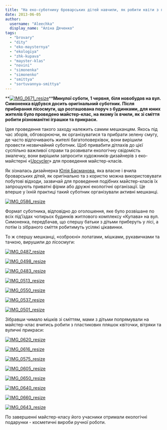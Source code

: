 ```yaml
---
title: "На еко-суботнику броварських дітей навчили, як робити квіти з пластикових пляшок"
date: 2013-06-05
author: 
  username: "Aleechka"
  display_name: "Аліна Дяченко"
tags: 
  - "brovary"
  - "dity"
  - "eko-maysternya"
  - "ekologiya"
  - "zhk-kupava"
  - "mayster-klas"
  - "novini"
  - "simonenka"
  - "simonenko"
  - "smittya"
  - "sortuvannya-smittya"
---
```


**[![IMG_0671_resize](https://mpz.brovary.org/wp-content/uploads/2013/06/IMG_0671_resize.jpg)](https://mpz.brovary.org/wp-content/uploads/2013/06/IMG_0671_resize.jpg)****Минулої суботи, 1 червня, біля новобудов на вул. Симоненка відбувся досить оригінальний суботник. Після прибирання лісосмуги, що розташована поруч з будинками, для юних жителів було проведено майстер-клас, на якому їх вчили, як зі сміття робити різноманітні іграшки та прикраси.**

Ідея проведення такого заходу належить самим мешканцям. Якось під час зборів, обговорюючи, як організуватися та прибрати зелену смугу, де часто відпочивають жителі багатоповерхівок, вони вирішили провести незвичайний суботник. Щоб привабити дітлахів до цієї суспільно важливої справи та розвивати екологічну свідомість змалечку, вони вирішили запросити художників-дизайнерів з еко-майстерні «[Upcycler](http://upcycling.in.ua/)» для проведення майстер-класів.

Як зізналась дизайнерка [Юлія Басманова](http://www.facebook.com/Iulia.Basmanova), яка власне і вчила броварських дітей, як оригінально та з користю можна використовувати побутові відходи, зазвичай для проведення подібних майстер-класів їх запрошують приватні фірми або дружні екологічні організації. Це вперше у їхній практиці такий суботник організували активні мешканці.

[![IMG_0586_resize](https://mpz.brovary.org/wp-content/uploads/2013/06/IMG_0586_resize.jpg)](https://mpz.brovary.org/wp-content/uploads/2013/06/IMG_0586_resize.jpg)

Формат суботника, відповідно до оголошення, яке було розвішане по всіх під’їздах чотирьох будинків житлового комплексу «Купава» на вул. Симоненка, передбачав, що спершу батьки з дітьми приберуть у лісі, а потім із зібраного сміття робитимуть усілякі цікавинки.

То ж спершу мешканці, «озброєні» лопатами, мішками, рукавичками та тачкою, вирушили до лісосмуги:

[![IMG_0487_resize](https://mpz.brovary.org/wp-content/uploads/2013/06/IMG_0487_resize.jpg)](https://mpz.brovary.org/wp-content/uploads/2013/06/IMG_0487_resize.jpg)

[![IMG_0498_resize](https://mpz.brovary.org/wp-content/uploads/2013/06/IMG_0498_resize.jpg)](https://mpz.brovary.org/wp-content/uploads/2013/06/IMG_0498_resize.jpg)

[![IMG_0483_resize](https://mpz.brovary.org/wp-content/uploads/2013/06/IMG_0483_resize.jpg)](https://mpz.brovary.org/wp-content/uploads/2013/06/IMG_0483_resize.jpg)

[![IMG_0513_resize](https://mpz.brovary.org/wp-content/uploads/2013/06/IMG_0513_resize.jpg)](https://mpz.brovary.org/wp-content/uploads/2013/06/IMG_0513_resize.jpg)

[![IMG_0550_resize](https://mpz.brovary.org/wp-content/uploads/2013/06/IMG_0550_resize.jpg)](https://mpz.brovary.org/wp-content/uploads/2013/06/IMG_0550_resize.jpg)

[![IMG_0537_resize](https://mpz.brovary.org/wp-content/uploads/2013/06/IMG_0537_resize.jpg)](https://mpz.brovary.org/wp-content/uploads/2013/06/IMG_0537_resize.jpg)

[![IMG_0501_resize](https://mpz.brovary.org/wp-content/uploads/2013/06/IMG_0501_resize.jpg)](https://mpz.brovary.org/wp-content/uploads/2013/06/IMG_0501_resize.jpg)

Зібравши чимало мішків зі сміттям, мами з дітьми попрямували на майстер-клас вчитись робити з пластикових пляшок квіточки, вітряки та вуличні прикраси:

[![IMG_0620_resize](https://mpz.brovary.org/wp-content/uploads/2013/06/IMG_0620_resize.jpg)](https://mpz.brovary.org/wp-content/uploads/2013/06/IMG_0620_resize.jpg)

[![IMG_0616_resize](https://mpz.brovary.org/wp-content/uploads/2013/06/IMG_0616_resize.jpg)](https://mpz.brovary.org/wp-content/uploads/2013/06/IMG_0616_resize.jpg)

[![IMG_0575_resize](https://mpz.brovary.org/wp-content/uploads/2013/06/IMG_0575_resize.jpg)](https://mpz.brovary.org/wp-content/uploads/2013/06/IMG_0575_resize.jpg)

[![IMG_0605_resize](https://mpz.brovary.org/wp-content/uploads/2013/06/IMG_0605_resize.jpg)](https://mpz.brovary.org/wp-content/uploads/2013/06/IMG_0605_resize.jpg)

[![IMG_0650_resize](https://mpz.brovary.org/wp-content/uploads/2013/06/IMG_0650_resize.jpg)](https://mpz.brovary.org/wp-content/uploads/2013/06/IMG_0650_resize.jpg)

[![IMG_0640_resize](https://mpz.brovary.org/wp-content/uploads/2013/06/IMG_0640_resize.jpg)](https://mpz.brovary.org/wp-content/uploads/2013/06/IMG_0640_resize.jpg)

[![IMG_0660_resize](https://mpz.brovary.org/wp-content/uploads/2013/06/IMG_0660_resize.jpg)](https://mpz.brovary.org/wp-content/uploads/2013/06/IMG_0660_resize.jpg)

[![IMG_0643_resize](https://mpz.brovary.org/wp-content/uploads/2013/06/IMG_0643_resize.jpg)](https://mpz.brovary.org/wp-content/uploads/2013/06/IMG_0643_resize.jpg)

По завершенні майстер-класу його учасники отримали екологічні подарунки - косметичні вироби ручної роботи.
